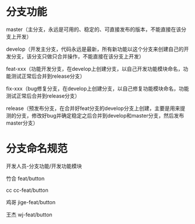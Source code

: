 # 分支功能

master（主分支，永远是可用的、稳定的、可直接发布的版本，不能直接在该分支上开发）

develop（开发主分支，代码永远是最新，所有新功能以这个分支来创建自己的开发分支，该分支只做只合并操作，不能直接在该分支上开发）

feat-xxx（功能开发分支，在develop上创建分支，以自己开发功能模块命名，功能测试正常后合并到release分支）

fix-xxx（bug修复分支，在develop上创建分支，以自己修复功能模块命名，功能测试正常后合并到release分支）

release（预发布分支，在合并好feat分支的develop分支上创建，主要是用来提测的分支，修改好bug并确定稳定之后合并到develop和master分支，然后发布master分支）

# 分支命名规范
开发人员-分支功能/开发功能模块

竹合
feat/button

cc
cc-feat/button

鸡哥
jige-feat/button

王杰
wj-feat/button